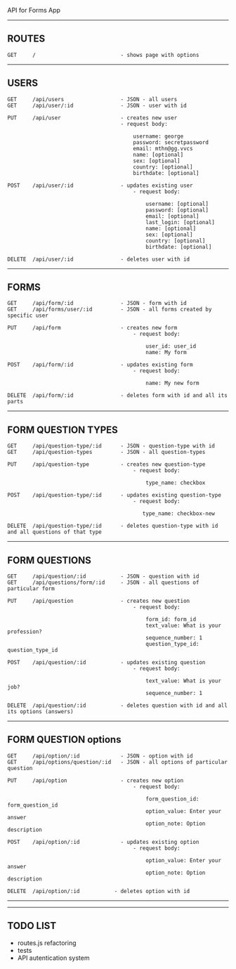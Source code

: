 API for Forms App

------------------------------------------------------------
ROUTES
------------------------------------------------------------

    GET     /                           - shows page with options

------
USERS
------

    GET     /api/users                  - JSON - all users
    GET     /api/user/:id               - JSON - user with id

    PUT     /api/user                   - creates new user
                                        - request body:

                                            username: george
                                            password: secretpassword
                                            email: mthn@gg.vvcs
                                            name: [optional]
                                            sex: [optional]
                                            country: [optional]
                                            birthdate: [optional]

    POST    /api/user/:id               - updates existing user
                                            - request body:

                                                username: [optional]
                                                password: [optional]
                                                email: [optional]
                                                last_login: [optional]
                                                name: [optional]
                                                sex: [optional]
                                                country: [optional]
                                                birthdate: [optional]

    DELETE  /api/user/:id               - deletes user with id

------
FORMS
------

    GET     /api/form/:id               - JSON - form with id
    GET     /api/forms/user/:id         - JSON - all forms created by specific user

    PUT     /api/form                   - creates new form
                                            - request body:

                                                user_id: user_id
                                                name: My form

    POST    /api/form/:id               - updates existing form
                                            - request body:

                                                name: My new form

    DELETE  /api/form/:id               - deletes form with id and all its parts


------
FORM QUESTION TYPES
------

    GET     /api/question-type/:id      - JSON - question-type with id
    GET     /api/question-types         - JSON - all question-types

    PUT     /api/question-type          - creates new question-type
                                            - request body:

                                                type_name: checkbox

    POST    /api/question-type/:id      - updates existing question-type
                                            - request body:

                                               type_name: checkbox-new

    DELETE  /api/question-type/:id      - deletes question-type with id and all questions of that type


------
FORM QUESTIONS
------

    GET     /api/question/:id           - JSON - question with id
    GET     /api/questions/form/:id     - JSON - all questions of particular form

    PUT     /api/question               - creates new question
                                            - request body:

                                                form_id: form_id
                                                text_value: What is your profession?
                                                sequence_number: 1
                                                question_type_id: question_type_id

    POST    /api/question/:id           - updates existing question
                                            - request body:

                                                text_value: What is your job?
                                                sequence_number: 1

    DELETE  /api/question/:id           - deletes question with id and all its options (answers)


------
FORM QUESTION options
------

    GET     /api/option/:id             - JSON - option with id
    GET     /api/options/question/:id   - JSON - all options of particular question

    PUT     /api/option                 - creates new option
                                            - request body:

                                                form_question_id: form_question_id
                                                option_value: Enter your answer
                                                option_note: Option description

    POST    /api/option/:id             - updates existing option
                                            - request body:

                                                option_value: Enter your answer
                                                option_note: Option description

    DELETE  /api/option/:id           - deletes option with id


------------------------------------------------------------
------------------------------------------------------------
TODO LIST
------------------------------------------------------------

- routes.js refactoring
- tests
- API autentication system
